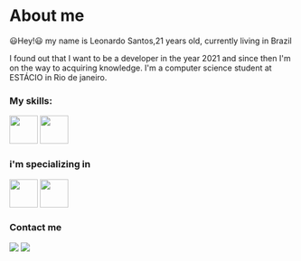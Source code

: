 <h1>About me</h2>
<p>😃Hey!😃 my name is Leonardo Santos,21 years old, currently living in Brazil</p>
<p>I found out that I want to be a developer in the year 2021 and since then I'm on the way to acquiring knowledge. I'm a computer science student at ESTÁCIO in Rio de janeiro.</p>
<h3>My skills:</h3>
<div>
    <img height="50px" src="https://cdn.jsdelivr.net/gh/devicons/devicon/icons/javascript/javascript-original.svg" />
    <img height="50px" src="https://cdn.jsdelivr.net/gh/devicons/devicon@latest/icons/nestjs/nestjs-original.svg" />
          
</div>
<h3>i'm specializing in</h3>
<div>
    <img height="50px" src="https://cdn.jsdelivr.net/gh/devicons/devicon/icons/react/react-original.svg" />
    <img height="50px" src="https://cdn.jsdelivr.net/gh/devicons/devicon/icons/typescript/typescript-original.svg" />
</div>
<h3>Contact me</h3>
<div>
  <a href="https://www.linkedin.com/in/leonardo-santos-71632521b/" target="_blank"> <img src="https://img.shields.io/badge/LinkedIn-0077B5?style=for-the-badge&logo=linkedin&logoColor=white" target="_blank"></a>
   <a href="https://mail.google.com/mail/u/0/?hl=pt-BR#inbox" target="_blank"> <img src="https://img.shields.io/badge/Gmail-D14836?style=for-the-badge&logo=gmail&logoColor=white" target="_blank"></a>

    
   
  
</div>
 
